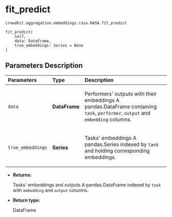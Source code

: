 # fit_predict
`crowdkit.aggregation.embeddings.rasa.RASA.fit_predict`

```
fit_predict(
    self,
    data: DataFrame,
    true_embeddings: Series = None
)
```

## Parameters Description

| Parameters | Type | Description |
| :----------| :----| :-----------|
`data`|**DataFrame**|<p>Performers&#x27; outputs with their embeddings A pandas.DataFrame containing `task`, `performer`, `output` and `embedding` columns.</p>
`true_embeddings`|**Series**|<p>Tasks&#x27; embeddings A pandas.Series indexed by `task` and holding corresponding embeddings.</p>

* **Returns:**

  Tasks' embeddings and outputs
A pandas.DataFrame indexed by `task` with `embedding` and `output` columns.

* **Return type:**

  DataFrame
